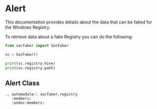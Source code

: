 # Alert

This documentation provides details about the data that can be faked for the Windows Registry.

To retrieve data about a fake Registry you can do the following:


```python
from socfaker import SocFaker

sc = SocFaker()

print(sc.registry.hive)
print(sc.registry.path)
```

## Alert Class

```eval_rst
.. automodule:: socfaker.registry
   :members:
   :undoc-members:
```